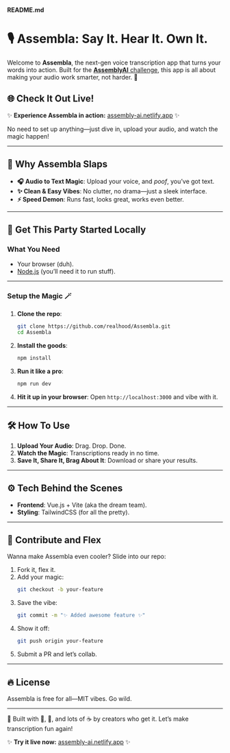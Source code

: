 **README.md**

# 🎙️ Assembla: Say It. Hear It. Own It.

Welcome to **Assembla**, the next-gen voice transcription app that turns your words into action. Built for the [**AssemblyAI** challenge](https://dev.to/challenges/assemblyai), this app is all about making your audio work smarter, not harder. 🦾

## 🌐 Check It Out Live!

✨ **Experience Assembla in action:** [assembly-ai.netlify.app](https://assembly-ai.netlify.app/) ✨

No need to set up anything—just dive in, upload your audio, and watch the magic happen!

---

## 🪩 Why Assembla Slaps

- **🎧 Audio to Text Magic**: Upload your voice, and *poof*, you’ve got text.
- **✨ Clean & Easy Vibes**: No clutter, no drama—just a sleek interface.
- **⚡ Speed Demon**: Runs fast, looks great, works even better.

---

## 🚀 Get This Party Started Locally

### What You Need

- Your browser (duh).
- [Node.js](https://nodejs.org/) (you’ll need it to run stuff).

---

### Setup the Magic 🪄

1. **Clone the repo**:
   ```bash
   git clone https://github.com/realhood/Assembla.git
   cd Assembla
   ```

2. **Install the goods**:
   ```bash
   npm install
   ```

3. **Run it like a pro**:
   ```bash
   npm run dev
   ```

4. **Hit it up in your browser**:
   Open `http://localhost:3000` and vibe with it.

---

## 🛠️ How To Use

1. **Upload Your Audio**: Drag. Drop. Done.
2. **Watch the Magic**: Transcriptions ready in no time.
3. **Save It, Share It, Brag About It**: Download or share your results.


---

## ⚙️ Tech Behind the Scenes

- **Frontend**: Vue.js + Vite (aka the dream team).
- **Styling**: TailwindCSS (for all the pretty).

---

## 🌟 Contribute and Flex

Wanna make Assembla even cooler? Slide into our repo:

1. Fork it, flex it.
2. Add your magic:
   ```bash
   git checkout -b your-feature
   ```
3. Save the vibe:
   ```bash
   git commit -m "✨ Added awesome feature ✨"
   ```
4. Show it off:
   ```bash
   git push origin your-feature
   ```
5. Submit a PR and let’s collab.

---

## 🔥 License

Assembla is free for all—MIT vibes. Go wild.

---

🚀 Built with 💖, 🧠, and lots of ☕ by creators who get it. Let’s make transcription fun again!

✨ **Try it live now:** [assembly-ai.netlify.app](https://assembly-ai.netlify.app/) ✨ 
